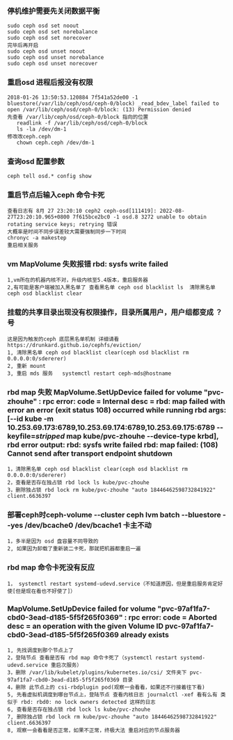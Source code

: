 ### 停机维护需要先关闭数据平衡
    sudo ceph osd set noout
    sudo ceph osd set norebalance
    sudo ceph osd set norecover
    完毕后再开启
    sudo ceph osd unset noout
    sudo ceph osd unset norebalance
    sudo ceph osd unset norecover

### 重启osd 进程后报没有权限
    2018-01-26 13:50:53.120884 7f541a52de00 -1 bluestore(/var/lib/ceph/osd/ceph-0/block) _read_bdev_label failed to open /var/lib/ceph/osd/ceph-0/block: (13) Permission denied
    先查看 /var/lib/ceph/osd/ceph-0/block 指向的位置
       readlink -f /var/lib/ceph/osd/ceph-0/block
       ls -la /dev/dm-1
    修改改ceph.ceph
       chown ceph.ceph /dev/dm-1

### 查询osd 配置参数
    ceph tell osd.* config show
    
### 重启节点后输入ceph 命令卡死
    查看日志有 8月 27 23:20:10 ceph2 ceph-osd[111419]: 2022-08-27T23:20:10.965+0800 7f615bce2bc0 -1 osd.8 3272 unable to obtain rotating service keys; retrying 错误 
    大概率是时间不同步误差较大需要强制同步一下时间
    chronyc -a makestep
    重启相关服务
    
### vm MapVolume 失败报错 rbd: sysfs write failed
    1,vm所在的机器内核不对，升级内核至5.4版本，重启服务器
    2,有可能是客户端被加入黑名单了 查看黑名单 ceph osd blacklist ls  清除黑名单 ceph osd blacklist clear

### 挂载的共享目录出现没有权限操作，目录所属用户，用户组都变成 ？号
    这是因为触发的ceph 底层黑名单机制 详细请看 https://drunkard.github.io/cephfs/eviction/
    1, 清除黑名单 ceph osd blacklist clear(ceph osd blacklist rm 0.0.0.0:0/sdererer)
    2, 重新 mount 
    3, 重启 mds 服务   systemctl restart ceph-mds@hostname
    
### rbd map 失败 MapVolume.SetUpDevice failed for volume "pvc-zhouhe" : rpc error: code = Internal desc = rbd: map failed with error an error (exit status 108) occurred while running rbd args: [--id kube -m 10.253.69.173:6789,10.253.69.174:6789,10.253.69.175:6789 --keyfile=***stripped*** map kube/pvc-zhouhe --device-type krbd], rbd error output: rbd: sysfs write failed rbd: map failed: (108) Cannot send after transport endpoint shutdown
    1，清除黑名单 ceph osd blacklist clear(ceph osd blacklist rm 0.0.0.0:0/sdererer)
    2，查看是否存在独占锁 rbd lock ls kube/pvc-zhouhe
    3，删除独占锁 rbd lock rm kube/pvc-zhouhe "auto 18446462598732841922" client.6636397


### 部署ceph时ceph-volume --cluster ceph lvm batch  --bluestore  --yes /dev/bcache0 /dev/bcache1 卡主不动
    1，多半是因为 osd 盘容量不同导致的
    2, 如果因为卸载了重新装二卡死，那就把机器都重启一遍

### rbd map 命令卡死没有反应
    1， systemctl restart systemd-udevd.service（不知道原因，但是重启服务肯定好使[但是现在看也不好使了]）
###  MapVolume.SetUpDevice failed for volume "pvc-97af1fa7-cbd0-3ead-d185-5f5f265f0369" : rpc error: code = Aborted desc = an operation with the given Volume ID pvc-97af1fa7-cbd0-3ead-d185-5f5f265f0369 already exists
    1, 先找调度到那个节点上了
    2，登陆节点 查看是否有 rbd map 命令卡死了（systemctl restart systemd-udevd.service 重启次服务）
    3，删除 /var/lib/kubelet/plugins/kubernetes.io/csi/ 文件夹下 pvc-97af1fa7-cbd0-3ead-d185-5f5f265f0369 目录
    4，删除 此节点上的 csi-rbdplugin pod(观察一会看看，如果还不行接着往下看)
    5, 先看虚拟机调度到哪台节点上，登陆节点 查看内核日志 journalctl -xef 看有么有 类似于 rbd: rbd0: no lock owners detected 这样的日志
    6, 查看是否存在独占锁 rbd lock ls kube/pvc-zhouhe
    7, 删除独占锁 rbd lock rm kube/pvc-zhouhe "auto 18446462598732841922" client.6636397
    8, 观察一会看看是否正常，如果不正常，终极大法 重启对应的节点服务器

